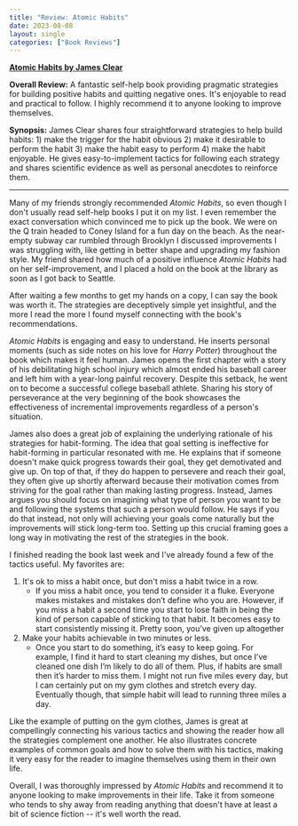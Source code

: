 ```yaml
---
title: "Review: Atomic Habits"
date: 2023-08-08
layout: single
categories: ["Book Reviews"]
---
```


**[Atomic Habits by James Clear](https://jamesclear.com/atomic-habits)**

**Overall Review:** A fantastic self-help book providing pragmatic strategies for building positive habits and quitting negative ones. It's enjoyable to read and practical to follow. I highly recommend it to anyone looking to improve themselves.

**Synopsis:** James Clear shares four straightforward strategies to help build habits: 1) make the trigger for the habit obvious 2) make it desirable to perform the habit 3) make the habit easy to perform 4) make the habit enjoyable. He gives easy-to-implement tactics for following each strategy and shares scientific evidence as well as personal anecdotes to reinforce them.

---

Many of my friends strongly recommended _Atomic Habits_, so even though I don't usually read self-help books I put it on my list. I even remember the exact conversation which convinced me to pick up the book. We were on the Q train headed to Coney Island for a fun day on the beach. As the near-empty subway car rumbled through Brooklyn I discussed improvements I was struggling with, like getting in better shape and upgrading my fashion style. My friend shared how much of a positive influence _Atomic Habits_ had on her self-improvement, and I placed a hold on the book at the library as soon as I got back to Seattle.

After waiting a few months to get my hands on a copy, I can say the book was worth it. The strategies are deceptively simple yet insightful, and the more I read the more I found myself connecting with the book's recommendations.

_Atomic Habits_ is engaging and easy to understand. He inserts personal moments (such as side notes on his love for _Harry Potter_) throughout the book which makes it feel human. James opens the first chapter with a story of his debilitating high school injury which almost ended his baseball career and left him with a year-long painful recovery. Despite this setback, he went on to become a successful college baseball athlete. Sharing his story of perseverance at the very beginning of the book showcases the effectiveness of incremental improvements regardless of a person's situation.

James also does a great job of explaining the underlying rationale of his strategies for habit-forming. The idea that goal setting is ineffective for habit-forming in particular resonated with me. He explains that if someone doesn't make quick progress towards their goal, they get demotivated and give up. On top of that, if they do happen to persevere and reach their goal, they often give up shortly afterward because their motivation comes from striving for the goal rather than making lasting progress. Instead, James argues you should focus on imagining what type of person you want to be and following the systems that such a person would follow. He says if you do that instead, not only will achieving your goals come naturally but the improvements will stick long-term too. Setting up this crucial framing goes a long way in motivating the rest of the strategies in the book.

I finished reading the book last week and I've already found a few of the tactics useful. My favorites are:

1. It's ok to miss a habit once, but don't miss a habit twice in a row.
    - If you miss a habit once, you tend to consider it a fluke. Everyone makes mistakes and mistakes don’t define who you are. However, if you miss a habit a second time you start to lose faith in being the kind of person capable of sticking to that habit. It becomes easy to start consistently missing it. Pretty soon, you’ve given up altogether
2. Make your habits achievable in two minutes or less.
    - Once you start to do something, it’s easy to keep going. For example, I find it hard to start cleaning my dishes, but once I’ve cleaned one dish I’m likely to do all of them. Plus, if habits are small then it’s harder to miss them. I might not run five miles every day, but I can certainly put on my gym clothes and stretch every day. Eventually though, that simple habit will lead to running three miles a day.

Like the example of putting on the gym clothes, James is great at compellingly connecting his various tactics and showing the reader how all the strategies complement one another. He also illustrates concrete examples of common goals and how to solve them with his tactics, making it very easy for the reader to imagine themselves using them in their own life.

Overall, I was thoroughly impressed by _Atomic Habits_ and recommend it to anyone looking to make improvements in their life. Take it from someone who tends to shy away from reading anything that doesn't have at least a bit of science fiction -- it's well worth the read.